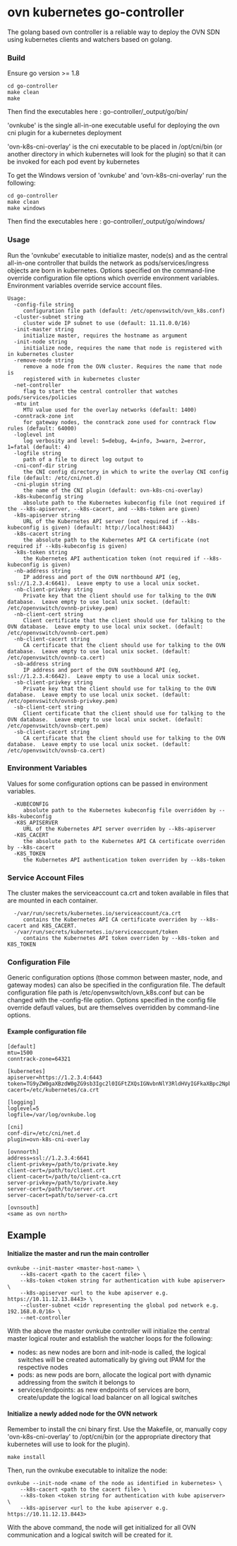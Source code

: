 # ovn kubernetes go-controller

The golang based ovn controller is a reliable way to deploy the OVN SDN using kubernetes clients and watchers based on golang. 

### Build

Ensure go version >= 1.8

```
cd go-controller
make clean
make
```

Then find the executables here : go-controller/_output/go/bin/

'ovnkube' is the single all-in-one executable useful for deploying the ovn cni plugin for a kubernetes deployment

'ovn-k8s-cni-overlay' is the cni executable to be placed in /opt/cni/bin (or another directory in which kubernetes will look for the plugin) so that it can be invoked for each pod event by kubernetes

To get the Windows version of 'ovnkube' and 'ovn-k8s-cni-overlay' run the following:
```
cd go-controller
make clean
make windows
```

Then find the executables here : go-controller/_output/go/windows/

### Usage

Run the 'ovnkube' executable to initialize master, node(s) and as the central all-in-one controller that builds the network as pods/services/ingress objects are born in kubernetes.
Options specified on the command-line override configuration file options which override environment variables. Environment variables override service account files.

```
Usage:
  -config-file string
     configuration file path (default: /etc/openvswitch/ovn_k8s.conf)
  -cluster-subnet string
     cluster wide IP subnet to use (default: 11.11.0.0/16)
  -init-master string
     initialize master, requires the hostname as argument
  -init-node string
     initialize node, requires the name that node is registered with in kubernetes cluster
  -remove-node string
     remove a node from the OVN cluster. Requires the name that node is
     registered with in kubernetes cluster
  -net-controller
     flag to start the central controller that watches pods/services/policies
  -mtu int
     MTU value used for the overlay networks (default: 1400)
  -conntrack-zone int
     for gateway nodes, the conntrack zone used for conntrack flow rules (default: 64000)
  -loglevel int
     log verbosity and level: 5=debug, 4=info, 3=warn, 2=error, 1=fatal (default: 4)
  -logfile string
     path of a file to direct log output to
  -cni-conf-dir string
     the CNI config directory in which to write the overlay CNI config file (default: /etc/cni/net.d)
  -cni-plugin string
     the name of the CNI plugin (default: ovn-k8s-cni-overlay)
  -k8s-kubeconfig string
     absolute path to the Kubernetes kubeconfig file (not required if the --k8s-apiserver, --k8s-cacert, and --k8s-token are given)
  -k8s-apiserver string
     URL of the Kubernetes API server (not required if --k8s-kubeconfig is given) (default: http://localhost:8443)
  -k8s-cacert string
     the absolute path to the Kubernetes API CA certificate (not required if --k8s-kubeconfig is given)
  -k8s-token string
     the Kubernetes API authentication token (not required if --k8s-kubeconfig is given)
  -nb-address string
     IP address and port of the OVN northbound API (eg, ssl://1.2.3.4:6641).  Leave empty to use a local unix socket.
  -nb-client-privkey string
     Private key that the client should use for talking to the OVN database.  Leave empty to use local unix socket. (default: /etc/openvswitch/ovnnb-privkey.pem)
  -nb-client-cert string
     Client certificate that the client should use for talking to the OVN database.  Leave empty to use local unix socket. (default: /etc/openvswitch/ovnnb-cert.pem)
  -nb-client-cacert string
     CA certificate that the client should use for talking to the OVN database.  Leave empty to use local unix socket. (default: /etc/openvswitch/ovnnb-ca.cert)
  -sb-address string
     IP address and port of the OVN southbound API (eg, ssl://1.2.3.4:6642).  Leave empty to use a local unix socket.
  -sb-client-privkey string
     Private key that the client should use for talking to the OVN database.  Leave empty to use local unix socket. (default: /etc/openvswitch/ovnsb-privkey.pem)
  -sb-client-cert string
     Client certificate that the client should use for talking to the OVN database.  Leave empty to use local unix socket. (default: /etc/openvswitch/ovnsb-cert.pem)
  -sb-client-cacert string
     CA certificate that the client should use for talking to the OVN database.  Leave empty to use local unix socket. (default: /etc/openvswitch/ovnsb-ca.cert)
```

### Environment Variables
Values for some configuration options can be passed in environment variables. 

```
  -KUBECONFIG
     absolute path to the Kubernetes kubeconfig file overridden by --k8s-kubeconfig
  -K8S_APISERVER
     URL of the Kubernetes API server overriden by --k8s-apiserver
  -K8S_CACERT
     the absolute path to the Kubernetes API CA certificate overriden by --k8s-cacert
  -K8S_TOKEN
     the Kubernetes API authentication token overriden by --k8s-token
```

### Service Account Files
The cluster makes the serviceaccount ca.crt and token available in files that are mounted in each container.

```
  -/var/run/secrets/kubernetes.io/serviceaccount/ca.crt
     contains the Kubernetes API CA certificate overriden by --k8s-cacert and K8S_CACERT.
  -/var/run/secrets/kubernetes.io/serviceaccount/token
     contains the Kubernetes API token overriden by --k8s-token and K8S_TOKEN
```

### Configuration File

Generic configuration options (those common between master, node, and gateway modes) can also be specified in the configuration file.
The default configuration file path is /etc/openvswitch/ovn_k8s.conf but can be changed with the -config-file option.
Options specified in the config file override defautl values, but are themselves overridden by command-line options.

#### Example configuration file

```
[default]
mtu=1500
conntrack-zone=64321

[kubernetes]
apiserver=https://1.2.3.4:6443
token=TG9yZW0gaXBzdW0gZG9sb3Igc2l0IGFtZXQsIGNvbnNlY3RldHVyIGFkaXBpc2NpbmcgZWxpdC4gQ3JhcyBhdCB1bHRyaWNpZXMgZWxpdC4gVXQgc2l0IGFtZXQgdm9sdXRwYXQgbnVuYy4K
cacert=/etc/kubernetes/ca.crt

[logging]
loglevel=5
logfile=/var/log/ovnkube.log

[cni]
conf-dir=/etc/cni/net.d
plugin=ovn-k8s-cni-overlay

[ovnnorth]
address=ssl://1.2.3.4:6641
client-privkey=/path/to/private.key
client-cert=/path/to/client.crt
client-cacert=/path/to/client-ca.crt
server-privkey=/path/to/private.key
server-cert=/path/to/server.crt
server-cacert=path/to/server-ca.crt

[ovnsouth]
<same as ovn north>
```

## Example

#### Initialize the master and run the main controller

```
ovnkube --init-master <master-host-name> \
	--k8s-cacert <path to the cacert file> \
	--k8s-token <token string for authentication with kube apiserver> \
	--k8s-apiserver <url to the kube apiserver e.g. https://10.11.12.13.8443> \
	--cluster-subnet <cidr representing the global pod network e.g. 192.168.0.0/16> \
	--net-controller
```

With the above the master ovnkube controller will initialize the central master logical router and establish the watcher loops for the following:
 - nodes: as new nodes are born and init-node is called, the logical switches will be created automatically by giving out IPAM for the respective nodes
 - pods: as new pods are born, allocate the logical port with dynamic addressing from the switch it belongs to
 - services/endpoints: as new endpoints of services are born, create/update the logical load balancer on all logical switches


#### Initialize a newly added node for the OVN network

Remember to install the cni binary first. Use the Makefile, or, manually copy 'ovn-k8s-cni-overlay' to /opt/cni/bin (or the appropriate directory that kubernetes will use to look for the plugin).

```
make install
```

Then, run the ovnkube executable to initalize the node:

```
ovnkube --init-node <name of the node as identified in kubernetes> \
	--k8s-cacert <path to the cacert file> \
	--k8s-token <token string for authentication with kube apiserver> \
	--k8s-apiserver <url to the kube apiserver e.g. https://10.11.12.13.8443>
```

With the above command, the node will get initialized for all OVN communication and a logical switch will be created for it.
